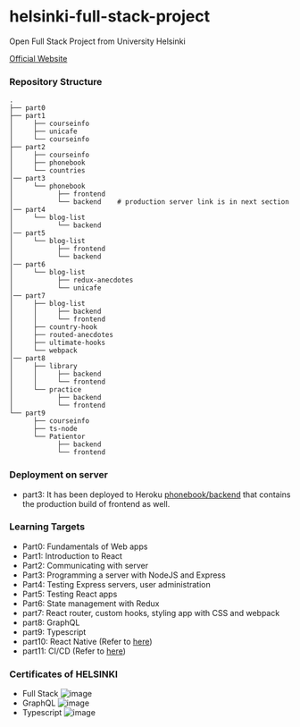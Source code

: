 # helsinki-full-stack-project

Open Full Stack Project from University Helsinki

[Official Website](https://fullstackopen.com/en/)

### Repository Structure

    .
    ├── part0
    ├── part1
    │     ├── courseinfo
    │     ├── unicafe
    │     └── courseinfo
    ├── part2
    │     ├── courseinfo
    │     ├── phonebook
    │     └── countries
    │── part3
    │     └── phonebook
    │           ├── frontend
    │           └── backend    # production server link is in next section
    │── part4
    │     └── blog-list
    │           └── backend
    │── part5
    │     └── blog-list
    │           ├── frontend
    │           └── backend
    │── part6
    │     └── blog-list
    │           ├── redux-anecdotes
    │           └── unicafe
    │── part7
    │     ├── blog-list
    │     │     ├── backend
    │     │     └── frontend
    │     ├── country-hook
    │     ├── routed-anecdotes
    │     ├── ultimate-hooks
    │     └── webpack
    │── part8
    │     ├── library
    │     │     ├── backend
    │     │     └── frontend
    │     └── practice
    │           ├── backend
    │           └── frontend
    └── part9
          ├── courseinfo
          ├── ts-node
          └── Patientor
                ├── backend
                └── frontend

### Deployment on server

- part3: It has been deployed to Heroku [phonebook/backend](https://helsinki-part3-phonebook.herokuapp.com/) that contains the production build of frontend as well.

### Learning Targets

- Part0: Fundamentals of Web apps
- Part1: Introduction to React
- Part2: Communicating with server
- Part3: Programming a server with NodeJS and Express
- Part4: Testing Express servers, user administration
- Part5: Testing React apps
- Part6: State management with Redux
- part7: React router, custom hooks, styling app with CSS and webpack
- part8: GraphQL
- part9: Typescript
- part10: React Native (Refer to [here](https://github.com/RickYCYang/rate-repository-app))
- part11: CI/CD (Refer to [here](https://github.com/RickYCYang/2021f2e-taiwan-travel-advisor))

### Certificates of HELSINKI

- Full Stack
  ![image](https://user-images.githubusercontent.com/54363801/194754130-25b6db15-9bc4-4f20-a618-a35d258863d7.png)
- GraphQL
  ![image](https://user-images.githubusercontent.com/54363801/194754141-d87f4a91-889a-481d-bef9-7c932dee33f3.png)
- Typescript
  ![image](https://user-images.githubusercontent.com/54363801/194754151-803201c7-0d21-4f54-aa3e-0b5608fcaec5.png)
